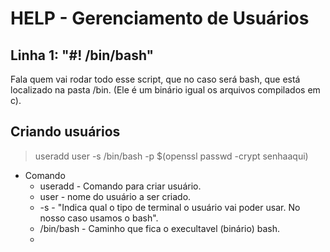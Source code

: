 # HELP - Gerenciamento de Usuários

## Linha 1: "#! /bin/bash"

Fala quem vai rodar todo esse script, que no caso será bash, que está localizado na pasta /bin. (Ele é um binário igual os arquivos compilados em c).

## Criando usuários

> useradd user -s /bin/bash -p $(openssl passwd -crypt senhaaqui)

- Comando
  - useradd - Comando para criar usuário.
  - user - nome do usuário a ser criado.
  - -s - "Indica qual o tipo de terminal o usuário vai poder usar. No nosso caso usamos o bash".
  - /bin/bash - Caminho que fica o execultavel (binário) bash.
  -